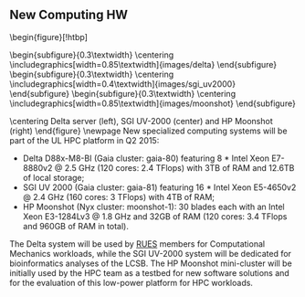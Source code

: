 ## New Computing HW

\begin{figure}[!htbp]

  \begin{subfigure}{0.3\textwidth}
    \centering
    \includegraphics[width=0.85\textwidth]{images/delta}
  \end{subfigure}
  \begin{subfigure}{0.3\textwidth}
    \centering
    \includegraphics[width=0.4\textwidth]{images/sgi_uv2000}
  \end{subfigure}
  \begin{subfigure}{0.3\textwidth}
    \centering
    \includegraphics[width=0.85\textwidth]{images/moonshot}
  \end{subfigure}

  \centering
   Delta server (left), SGI UV-2000 (center) and HP Moonshot (right)
\end{figure}
\newpage
New specialized computing systems will be part of the UL HPC platform in Q2 2015:

* Delta D88x-M8-BI (Gaia cluster: gaia-80) featuring 8 * Intel Xeon E7-8880v2 @ 2.5 GHz (120 cores: 2.4 TFlops) with 3TB of RAM and 12.6TB of local storage;
* SGI UV 2000 (Gaia cluster: gaia-81) featuring 16 * Intel Xeon E5-4650v2 @ 2.4 GHz (160 cores: 3 TFlops) with 4TB of RAM;
* HP Moonshot (Nyx cluster: moonshot-1): 30 blades each with an Intel Xeon E3-1284Lv3 @ 1.8 GHz and 32GB of RAM (120 cores: 3.4 TFlops and 960GB of RAM in total).

The Delta system will be used by [RUES](http://wwwfr.uni.lu/research/fstc/research_unit_in_engineering_science_rues) members for Computational Mechanics workloads, 
while the SGI UV-2000 system will be dedicated for bioinformatics analyses of the LCSB.
The HP Moonshot mini-cluster will be initially used by the HPC team as a testbed for new software solutions
and for the evaluation of this low-power platform for HPC workloads.
